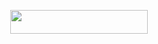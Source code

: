 <p align="center"><a
                    href="https://dashboard.heroku.com/new?template=https://github.com/manoranjan23/Repo"> <img src="https://img.shields.io/badge/Deploy%20On%20Heroku-black?style=for-the-badge&logo=heroku" width="220" height="38.45"/></a></p>
